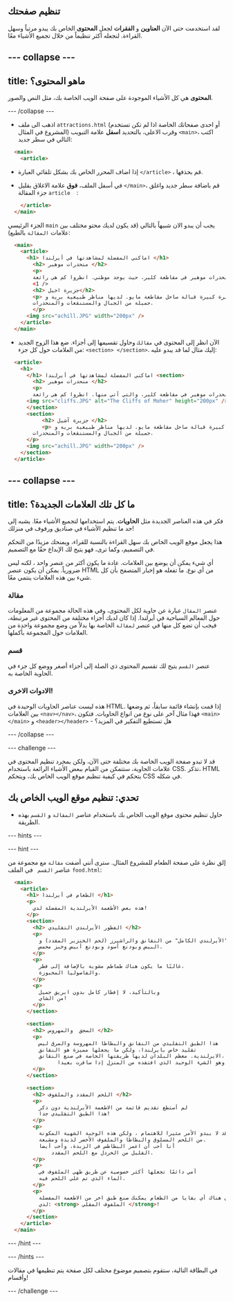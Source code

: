 ## تنظيم صفحتك

لقد استخدمت حتى الآن **العناوين** و **الفقرات** لجعل **المحتوى** الخاص بك يبدو مرتباً وسهل القراءة. لنجعله أكثر تنظيماً من خلال تجميع الأشياء معًا.

--- collapse ---
---
title: ماهو المحتوى؟
---

**المحتوى** هي كل الأشياء الموجودة على صفحة الويب الخاصة بك، مثل النص والصور.

--- /collapse ---

+ اذهب الى ملف `attractions.html` (أو احدى صفحاتك الخاصة اذا لم تكن تستخدم المشروع في المثال) وقرب الاعلى، بالتحديد **اسفل** علامة التبويب `<main>`، اكتب التالي في سطر جديد: 

```html
  <main>
    <article>
```

+ إذا اضاف المحرر الخاص بك بشكل تلقائي العبارة `</article>` ، قم بحذفها.

+ في أسفل الملف، **فوق** علامة الاغلاق بقليل `</main>`، قم باضافة سطر جديد واغلق جزء المقالة `article 
`:

```html
    </article>
  </main>
```

الجزء الرئيسي `main` يجب أن يبدو الان شبيهاً بالتالي (قد يكون لديك محتو مختلف بين علامات `المقالة` بالطبع):

```html
  <main>
    <article>
      <h1> اماكني المفضلة لمشاهدتها في أيرلندا </h1>
        <h2> منحدرات موهير </h2>
        <p>
        توجد منحدرات موهير في مقاطعة كلير، حيث يوجد موطني. انظروا كم هي رائعة! </p>
        <1 />
        <h2> جزيرة اخيل</h2>
        <p> هذه جزيرة كبيرة قبالة ساحل مقاطعة مايو. لديها مناظر طبيعية برية و 
        جميلة من الجبال والمستنقعات والمنحدرات.
        </p>
      <img src="achill.JPG" width="200px" />
    </article>     
  </main>
```

+ الآن انظر إلى المحتوى في `مقالك` وحاول تقسيمها إلى أجزاء. ضع هذا الزوج الجديد من العلامات حول كل جزء: `<section> </section>`. إليك مثال لما قد يبدو عليه:

```html
  <article>
    <h1>
      </h1> اماكني المفضلة لمشاهدتها في أيرلندا <section>
        <h2> منحدرات موهير </h2>
        <p>
        توجد منحدرات موهير في مقاطعة كلير، والتي آتي منها. انظروا كم هي رائعة! </p>
      <img src="cliffs.JPG" alt="The Cliffs of Moher" height="200px" />
      </section>
      <section>        
           <h2> جزيرة آشيل </h2>
           <p> هذه جزيرة كبيرة قبالة ساحل مقاطعة مايو. لديها مناظر طبيعية برية و 
        جميلة من الجبال والمستنقعات والمنحدرات.
      </p>
      <img src="achill.JPG" width="200px" />
    </section>
  </article>
```

--- collapse ---
---
title: ما كل تلك العلامات الجديدة؟
---

فكر في هذه العناصر الجديدة مثل **الحاويات**. يتم استخدامها لتجميع الأشياء معًا. يشبه إلى حد ما تنظيم الأشياء في صناديق ورفوف في منزلك!

هذا يجعل موقع الويب الخاص بك سهل القراءة بالنسبة للقراء، ويمنحك مزيدًا من التحكم في التصميم، وكما ترى، فهو يتيح لك الإبداع حقًا مع التصميم.

أي شيء يمكن أن يوضع بين العلامات. عادة ما يكون أكثر من عنصر واحد ، لكنه ليس ضرورياً. يمكن أن يكون عنصر HTML من أي نوع. ما تفعله هو إخبار المتصفح بأن كل شيء بين هذه العلامات ينتمي معًا.

### مقالة

عنصر `المقال` عبارة عن حاوية لكل المحتوى، وفي هذه الحالة مجموعة من المعلومات حول المعالم السياحية في أيرلندا. إذا كان لديك أجزاء مختلفة من المحتوى غير مرتبطة، فيجب أن تضع كل منها في عنصر `لمقالة` الخاصة بها بدلاً من وضع مجموعة واحدة من العلامات حول المجموعة بأكملها.

### قسم

عنصر `القسم` يتيح لك تقسيم المحتوى ذي الصلة إلى أجزاء أصغر ووضع كل جزء في الحاوية الخاصة به.

### الادوات الاخرى!

هذه ليست عناصر الحاويات الوحيدة في HTML. إذا قمت بإنشاء قائمة سابقاً، ثم وضعها بين العلامات `<nav></nav>`، فهذا مثال آخر على نوع من انواع الحاويات. فتكون `<main></main>` و `<header></header>` - هل تستطيع التفكير في المزيد؟

--- /collapse ---

--- challenge ---

قد لا تبدو صفحة الويب الخاصة بك مختلفة حتى الآن، ولكن بمجرد تنظيم المحتوى في علامات الحاوية، ستتمكن من القيام ببعض الأشياء الرائعة باستخدام CSS. تذكر، HTML يتحكم في كيفية تنظيم موقع الويب الخاص بك، ويتحكم CSS في شكله.

## تحدي: تنظيم موقع الويب الخاص بك

+ حاول تنظيم محتوى موقع الويب الخاص بك باستخدام عناصر `المقالة` و `القسم` بهذه الطريقة. 

--- hints ---


--- hint ---

إلق نظرة على صفحة الطعام للمشروع المثال. سترى أنني أضفت `مقالة` مع مجموعة من عناصر `القسم ` في الملف `food.html`:

```html
  <main>
    <article>
      <h1> الطعام في أيرلندا </h1>
      <p>
        هذه بعض الأطعمة الأيرلندية المفضلة لدي!
      </p>  
      <section>
        <h2> الفطور الأيرلندي التقليدي </h2>
        <p>
          يتكون الإفطار "الأيرلندي الكامل" من النقانق والراشيرز (لحم الخنزير المقدد) و
          البيض وبودنغ أسود وبودنغ أبيض وخبز محمص.
        </p>
        <p>
          غالبًا ما يكون هناك طماطم مشوية بالإضافة إلى فطر،
          والفاصوليا المخبوزة.
        </p>
        <p>
          وبالتأكيد، لا إفطار كامل بدون ابريق جميل 
          من الشاي!
        </p>
      </section>

      <section>
        <h2> السجق  والمهروس </h2>
        <p>
          هذا الطبق التقليدي من النقانق والبطاطا المهروسة والمرق ليس
          تقليد خاص بايرلندا، ولكن ما يجعلها مميزة هو النقانق
          الايرلندية. معظم البلدان لديها طريقتها الخاصة في صنع النقانق،
    		    وهو الشيء الوحيد الذي افتقده من المنزل إذا سافرت بعيدا!
        </p>
      </section>

      <section>
        <h2> اللحم المقدد والملفوف </h2>
        <p>
          لم أستطع تقديم قائمة من الاطعمة الأيرلندية دون ذكر
          هذا الطبق التقليدي جدا!
        </p>
        <p>
          قد لا يبدو الأمر مثيرا للاهتمام ، ولكن هذه الوجبة الشهية المكونة
          من اللحم المسلوق والبطاطا والملفوف الأخضر لذيذة ومشبعة.
          أنا أحب أن اغمر البطاطس في الزبدة، وأحب أيضا
  		      القليل من الخردل مع اللحم المقدد.
        </p>
        <p>
          أمي دائمًا تجعلها أكثر خصوصية عن طريق طهي الملفوف في
          الماء الذي تم غلي اللحم فيه.
        </p>
        <p>
          إذا كان هناك أي بقايا من الطعام يمكنك صنع طبق اخر من الاطعمة المفضلة
          لدي: <strong> الملفوف المقلي </strong>!
        </p>
      </section>
    </article>     
  </main>
```

--- /hint ---

--- /hints ---

في البطاقة التالية، ستقوم بتصميم موضوع مختلف لكل صفحة يتم تنظيمها في مقالات وأقسام!

--- /challenge ---